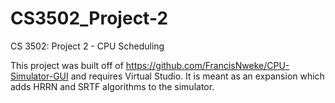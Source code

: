# CS3502_Project-2
CS 3502: Project 2 - CPU Scheduling

This project was built off of https://github.com/FrancisNweke/CPU-Simulator-GUI and requires Virtual Studio. It is meant as an expansion which adds HRRN and SRTF algorithms to the simulator.
